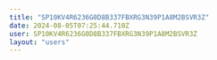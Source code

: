 ```yaml
---
title: "SP10KV4R6236G0D8B337FBXRG3N39P1A8M2BSVR3Z"
date: 2024-08-05T07:25:44.710Z
user: SP10KV4R6236G0D8B337FBXRG3N39P1A8M2BSVR3Z
layout: "users"
---
```

    